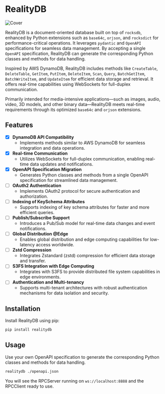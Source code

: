 # RealityDB

![Cover](images/landspace.jpeg)

RealityDB is a document-oriented database built on top of `rocksdb`, enhanced by Python extensions such as `base64c`, `orjson`, and `rocksdict` for performance-critical operations. It leverages `pydantic` and `OpenAPI` specifications for seamless data management. By accepting a single `OpenAPI` specification, RealityDB can generate the corresponding Python classes and methods for data handling.

Inspired by AWS DynamoDB, RealityDB includes methods like `CreateTable`, `DeleteTable`, `GetItem`, `PutItem`, `DeleteItem`, `Scan`, `Query`, `BatchGetItem`, `BatchWriteItem`, and `UpdateItem` for efficient data storage and retrieval. It offers real-time capabilities using WebSockets for full-duplex communication.

Primarily intended for media-intensive applications—such as images, audio, video, 3D models, and other binary data—RealityDB meets real-time requirements through its optimized `base64c` and `orjson` extensions.

## Features

- [x] **DynamoDB API Compatibility**
  - Implements methods similar to AWS DynamoDB for seamless integration and data operations.
- [x] **Real-time Communication**
  - Utilizes WebSockets for full-duplex communication, enabling real-time data updates and notifications.
- [x] **OpenAPI Specification Migration**
  - Generates Python classes and methods from a single OpenAPI specification for streamlined data management.
- [ ] **OAuth2 Authentication**
  - Implements OAuth2 protocol for secure authentication and authorization.
- [ ] **Indexing of KeySchema Attributes**
  - Supports indexing of key schema attributes for faster and more efficient queries.
- [ ] **Publish/Subscribe Support**
  - Introduces a Pub/Sub model for real-time data changes and event notifications.
- [ ] **Global Distribution @Edge**
  - Enables global distribution and edge computing capabilities for low-latency access worldwide.
- [ ] **Zstd Compression**
  - Integrates Zstandard (zstd) compression for efficient data storage and transfer.
- [ ] **S3FS Integration with Edge Computing**
  - Integrates with S3FS to provide distributed file system capabilities in edge environments.
- [ ] **Authentication and Multi-tenancy**
  - Supports multi-tenant architectures with robust authentication mechanisms for data isolation and security.

## Installation

Install RealityDB using pip:

```bash
pip install realitydb
```

## Usage

Use your own OpenAPI specification to generate the corresponding Python classes and methods for data handling.

```bash
realitydb ./openapi.json
```

You will see the RPCServer running on `ws://localhost:8888` and the RPCClient ready to use.





